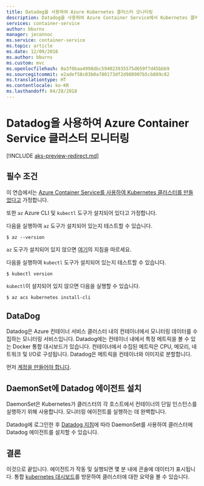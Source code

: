 ```yaml
---
title: Datadog을 사용하여 Azure Kubernetes 클러스터 모니터링
description: Datadog을 사용하여 Azure Container Service에서 Kubernetes 클러스터 모니터링
services: container-service
author: bburns
manager: jeconnoc
ms.service: container-service
ms.topic: article
ms.date: 12/09/2016
ms.author: bburns
ms.custom: mvc
ms.openlocfilehash: 0a3f0baa4998dbc594023935575d659f7d45bbb9
ms.sourcegitcommit: e2adef58c03b0a780173df2d988907b5cb809c82
ms.translationtype: HT
ms.contentlocale: ko-KR
ms.lasthandoff: 04/28/2018
---
```

# <a name="monitor-an-azure-container-service-cluster-with-datadog"></a>Datadog을 사용하여 Azure Container Service 클러스터 모니터링

[!INCLUDE [aks-preview-redirect.md](../../../includes/aks-preview-redirect.md)]

## <a name="prerequisites"></a>필수 조건
이 연습에서는 [Azure Container Service를 사용하여 Kubernetes 클러스터를 만들었다고](container-service-kubernetes-walkthrough.md) 가정합니다.

또한 `az` Azure CLI 및 `kubectl` 도구가 설치되어 있다고 가정합니다.

다음을 실행하여 `az` 도구가 설치되어 있는지 테스트할 수 있습니다.

```console
$ az --version
```

`az` 도구가 설치되어 있지 않으면 [여기](https://github.com/azure/azure-cli#installation)의 지침을 따르세요.

다음을 실행하여 `kubectl` 도구가 설치되어 있는지 테스트할 수 있습니다.

```console
$ kubectl version
```

`kubectl`이 설치되어 있지 않으면 다음을 실행할 수 있습니다.

```console
$ az acs kubernetes install-cli
```

## <a name="datadog"></a>DataDog
Datadog은 Azure 컨테이너 서비스 클러스터 내의 컨테이너에서 모니터링 데이터를 수집하는 모니터링 서비스입니다. Datadog에는 컨테이너 내에서 특정 메트릭을 볼 수 있는 Docker 통합 대시보드가 있습니다. 컨테이너에서 수집된 메트릭은 CPU, 메모리, 네트워크 및 I/O로 구성됩니다. Datadog은 메트릭을 컨테이너와 이미지로 분할합니다.

먼저 [계정을 만들어야 합니다](https://www.datadoghq.com/lpg/).

## <a name="installing-the-datadog-agent-with-a-daemonset"></a>DaemonSet에 Datadog 에이전트 설치
DaemonSet은 Kubernetes가 클러스터의 각 호스트에서 컨테이너의 단일 인스턴스를 실행하기 위해 사용합니다.
모니터링 에이전트를 실행하는 데 완벽합니다.

Datadog에 로그인한 후 [Datadog 지침](https://app.datadoghq.com/account/settings#agent/kubernetes)에 따라 DaemonSet를 사용하여 클러스터에 Datadog 에이전트를 설치할 수 있습니다.

## <a name="conclusion"></a>결론
이것으로 끝입니다. 에이전트가 작동 및 실행되면 몇 분 내에 콘솔에 데이터가 표시됩니다. 통합 [kubernetes 대시보드](https://app.datadoghq.com/screen/integration/kubernetes)를 방문하여 클러스터에 대한 요약을 볼 수 있습니다.
